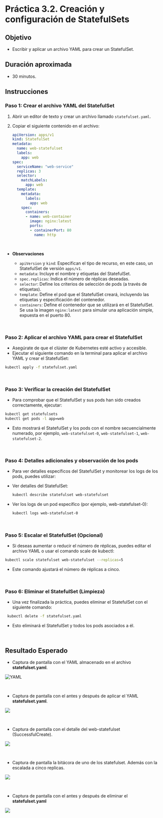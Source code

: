 # Práctica 3.2. Creación y configuración de StatefulSets

## Objetivo
- Escribir y aplicar un archivo YAML para crear un StatefulSet.

## Duración aproximada
- 30 minutos.

## Instrucciones

### Paso 1: Crear el archivo YAML del StatefulSet

1. Abrir un editor de texto y crear un archivo llamado `statefulset.yaml`.

2. Copiar el siguiente contenido en el archivo:

   ```yaml
   apiVersion: apps/v1
   kind: StatefulSet
   metadata:
     name: web-statefulset
     labels:
       app: web
   spec:
     serviceName: "web-service"
     replicas: 3
     selector:
       matchLabels:
         app: web
     template:
       metadata:
         labels:
           app: web
       spec:
         containers:
         - name: web-container
           image: nginx:latest
           ports:
           - containerPort: 80
             name: http

<br/>


-   **Observaciones** 

    -   `apiVersion` y `kind`: Especifican el tipo de recurso, en este caso, un StatefulSet de versión `apps/v1`.
    - `metadata`: Incluye el nombre y etiquetas del StatefulSet.
    - `spec.replicas`: Indica el número de réplicas deseadas.
    - `selector`: Define los criterios de selección de pods (a través de etiquetas).
    - `template`: Define el pod que el StatefulSet creará, incluyendo las etiquetas y especificación del contenedor.
    - `containers`: Define el contenedor que se utilizará en el StatefulSet. Se usa la imagen `nginx:latest` para simular una aplicación simple, expuesta en el puerto 80.



<br/>

### Paso 2: Aplicar el archivo YAML para crear el StatefulSet

- Asegúrate de que el clúster de Kubernetes esté activo y accesible.
- Ejecutar el siguiente comando en la terminal para aplicar el archivo YAML y crear el StatefulSet:

```bash
kubectl apply -f statefulset.yaml
```


<br/>

### Paso 3: Verificar la creación del StatefulSet

- Para comprobar que el StatefulSet y sus pods han sido creados correctamente, ejecutar:

```bash
kubectl get statefulsets
kubectl get pods -l app=web
```

- Esto mostrará el StatefulSet y los pods con el nombre secuencialmente numerado, por ejemplo, `web-statefulset-0`, `web-statefulset-1`, `web-statefulset-2`.


<br/>

### Paso 4: Detalles adicionales y observación de los pods

- Para ver detalles específicos del StatefulSet y monitorear los logs de los pods, puedes utilizar:

- Ver detalles del StatefulSet:

  ```bash
  kubectl describe statefulset web-statefulset
  ```

- Ver los logs de un pod específico (por ejemplo, web-statefulset-0):

  ```bash
  kubectl logs web-statefulset-0
  ```

<br/>

### Paso 5: Escalar el StatefulSet (Opcional)

- Si deseas aumentar o reducir el número de réplicas, puedes editar el archivo YAML o usar el comando scale de kubectl:

```bash
kubectl scale statefulset web-statefulset --replicas=5
```

- Este comando ajustará el número de réplicas a cinco.

<br/>

### Paso 6: Eliminar el StatefulSet (Limpieza)

- Una vez finalizada la práctica, puedes eliminar el StatefulSet con el siguiente comando:


```bash
 kubectl delete -f statefulset.yaml
```

- Esto eliminará el StatefulSet y todos los pods asociados a él.

<br/>

## Resultado Esperado

- Captura de pantalla con el YAML almacenado en el archivo **statefulset.yaml**.

![YAML](../images/u3_2_1.png)

<br/>

- Captura de pantalla con el antes y después de aplicar el YAML **statefulset.yaml**.

![](../images/u3_2_2.png)

 
 <br/>

- Captura de pantalla con el detalle del web-statefulset (SuccessfulCreate).

![](../images/u3_2_3.png)

<br/>

- Captura de pantalla la bitácora de uno de los statefulset. Además con la escalada a cinco replicas.

![](../images/u3_2_4.png)

<br/>

- Captura de pantalla con el antes y después de eliminar el **statefulset.yaml**

![](../images/u3_2_5.png)
 
